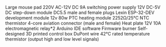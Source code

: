 Large mouse pad
220V AC-12V DC 9A switching power supply
12V DC-5V DC step-down module
DC5.5 male and female plugs
Lexin ESP-32-DEV development module
12v 80w PTC heating module
2252Ω/25℃ NTC thermistor
4-core aviation connector (male and female)
Heat plate
12V 10A electromagnetic relay*2
Arduino IDE software
Firmware burner
Self-designed 3D printed control box
DuPont wire
42℃ rated temperature thermistor (output high and low level signals)
